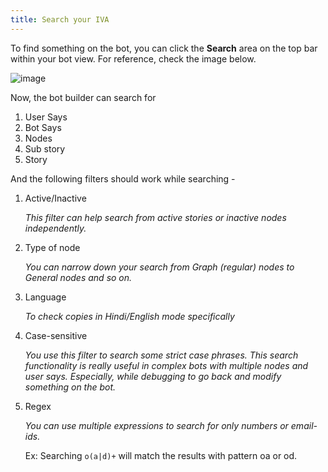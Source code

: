 ```yaml
---
title: Search your IVA
---
```


To find something on the bot, you can click the **Search** area on the top bar within your bot view. For reference, check the image below.

![image](assets/search-bot.png)

Now, the bot builder can search for

1. User Says
2. Bot Says
3. Nodes
4. Sub story
5. Story

And the following filters should work while searching - 

1. Active/Inactive 

   *This filter can help search from active stories or inactive nodes independently.* 
       
2. Type of node

   *You can narrow down your search from Graph (regular) nodes to General nodes and so on.*
    
3. Language
   
   *To check copies in Hindi/English mode specifically* 
       
4. Case-sensitive 
       
   *You use this filter to search some strict case phrases. This search functionality is really useful in complex bots with multiple nodes and user says. Especially, while debugging to go back and modify something on the bot.*
   
5. Regex

   *You can use multiple expressions to search for only numbers or email-ids.* 

    Ex: Searching `o(a|d)+` will match the results with pattern oa or od.
